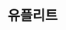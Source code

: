 ---
layout: post
title: 유플리트
category: company
period: 2010.07 ~ 2011.12
work: Flash 개발 (action script)
tag:
---